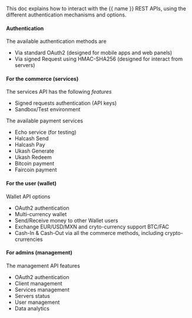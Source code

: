 This doc explains how to interact with the {{ name }} REST APIs, using the different authentication mechanisms and options.


#### Authentication
The available authentication methods are

- Via standard OAuth2 (designed for mobile apps and web panels)
- Via signed Request using HMAC-SHA256 (designed for interact from servers)

#### For the commerce (services)
The services API has the following *features*

- Signed requests authentication (API keys)
- Sandbox/Test environment

The available payment services

- Echo service (for testing)
- Halcash Send
- Halcash Pay
- Ukash Generate
- Ukash Redeem
- Bitcoin payment
- Faircoin payment

#### For the user (wallet)
Wallet API options

- OAuth2 authentication
- Multi-currency wallet
- Send/Receive money to other Wallet users
- Exchange EUR/USD/MXN and cryto-currency support BTC/FAC
- Cash-In & Cash-Out via all the commerce methods, including crypto-crurrencies

#### For admins (management)
The management API features

- OAuth2 authentication
- Client management
- Services management
- Servers status
- User management
- Data analytics
